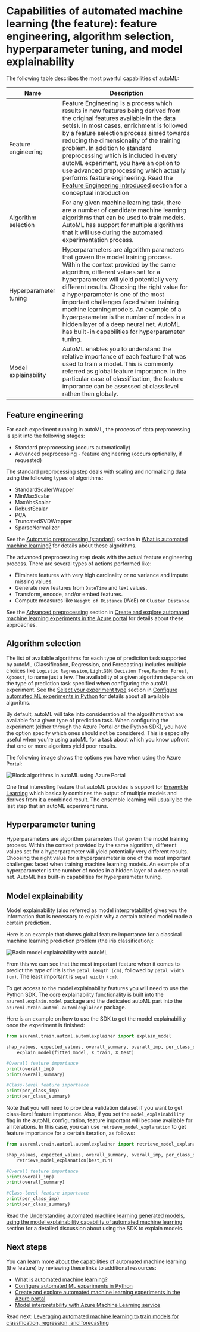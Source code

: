 # Capabilities of automated machine learning (the feature): feature engineering, algorithm selection, hyperparameter tuning, and model explainability

The following table describes the most pwerful capabilities of autoML:

Name | Description
--- | ---
Feature engineering | Feature Engineering is a process which results in new features being derived from the original features available in the data set(s). In most cases, enrichment is followed by a feature selection process aimed towards reducing the dimensionality of the training problem. In addition to standard preprocessing which is included in every autoML experiment, you have an option to use advanced preprocessing which actually performs feature engineering. Read the [Feature Engineering introduced](../feature-engineering-training-evaluation-selection/feature-engineering-introduced.md) section for a conceptual introduction 
Algorithm selection | For any given machine learning task, there are a number of candidate machine learning algorithms that can be used to train models. AutoML has support for multiple algorithms that it will use during the automated experimentation process.
Hyperparameter tuning | Hyperparameters are algorithm parameters that govern the model training process. Within the context provided by the same algorithm, different values set for a hyperparameter will yield potentially very different results. Choosing the right value for a hyperparameter is one of the most important challenges faced when training machine learning models. An example of a hyperparameter is the number of nodes in a hidden layer of a deep neural net. AutoML has built-in capabilities for hyperparameter tuning.
Model explainability | AutoML enables you to understand the relative importance of each feature that was used to train a model. This is commonly referred as global feature importance. In the particular case of classification, the feature imporance can be assessed at class level rathen then globaly.

## Feature engineering

For each experiment running in autoML, the process of data preprocessing is split into the following stages:

- Standard preprocessing (occurs automatically)
- Advanced preprocessing - feature engineering (occurs optionally, if requested)

The standard preprocessing step deals with scaling and normalizing data using the following types of algorithms:

- StandardScalerWrapper
- MinMaxScalar
- MaxAbsScalar
- RobustScalar
- PCA
- TruncatedSVDWrapper
- SparseNormalizer

See the [Automatic preprocessing (standard)](https://docs.microsoft.com/en-us/azure/machine-learning/service/concept-automated-ml#automatic-preprocessing-standard) section in [What is automated machine learning?](https://docs.microsoft.com/en-us/azure/machine-learning/service/concept-automated-ml) for details about these algorithms.

The advanced preprocessing step deals with the actual feature engineering process. There are several types of actions performed like:

- Eliminate features with very high cardinality or no variance and impute missing values.
- Generate new features from `DateTime` and text values.
- Transform, encode, and/or embed features.
- Compute measures like `Weight of Distance` (WoE) or `Cluster Distance`.

See the [Advanced preprocessing](https://docs.microsoft.com/en-us/azure/machine-learning/service/how-to-create-portal-experiments#advanced-preprocessing) section in [Create and explore automated machine learning experiments in the Azure portal](https://docs.microsoft.com/en-us/azure/machine-learning/service/how-to-create-portal-experiments) for details about these approaches.

## Algorithm selection

The list of available algorithms for each type of prediction task supported by autoML (Classification, Regression, and Forecasting) includes multiple choices like `Logistic Regression`, `LightGBM`, `Decision Tree`, `Random Forest`, `Xgboost`, to name just a few. The availability of a given algorithm depends on the type of prediction task specified when configuring the autoML experiment. See the [Select your experiment type](https://docs.microsoft.com/en-us/azure/machine-learning/service/how-to-configure-auto-train#select-your-experiment-type) section in [Configure automated ML experiments in Python](https://docs.microsoft.com/en-us/azure/machine-learning/service/how-to-configure-auto-train) for details about all available algoritms.

By default, autoML will take into consideration all the algorithms that are available for a given type of prediction task. When configuring the experiment (either through the Azure Portal or the Python SDK), you have the option specify which ones should not be considered. This is especially useful when you're using autoML for a task about which you know upfront that one or more algoritms yield poor results.

The following image shows the options you have when using the Azure Portal:

![Block algorithms in autoML using Azure Portal](./media/automl-block-algorithms.png)

One final interesting feature that autoML provides is support for [Ensemble Learning](https://en.wikipedia.org/wiki/Ensemble_learning) which basically combines the output of multiple models and derives from it a combined result. The ensemble learning will usually be the last step that an autoML experiment runs.

## Hyperparameter tuning

Hyperparameters are algorithm parameters that govern the model training process. Within the context provided by the same algorithm, different values set for a hyperparameter will yield potentially very different results. Choosing the right value for a hyperparameter is one of the most important challenges faced when training machine learning models. An example of a hyperparameter is the number of nodes in a hidden layer of a deep neural net. AutoML has built-in capabilities for hyperparameter tuning.

## Model explainability

Model explainability (also referred as model interpretability) gives you the information that is necessary to explain why a certain trained model made a certain prediction.

Here is an example that shows global feature importance for a classical machine learning prediction problem (the iris classification):

![Basic model explainability with autoML](./media/automl-model-explainability-iris.png)

From this we can see that the most important feature when it comes to predict the type of iris is the `petal length (cm)`, followed by `petal width (cm)`. The least important is `sepal width (cm)`.

To get access to the model explainability features you will need to use the Python SDK. The core explainability functionality is built into the `azureml.explain.model` package and the dedicated autoML part into the `azureml.train.automl.automlexplainer` package.

Here is an example on how to use the SDK to get the model explainability once the experiment is finished:

```python
from azureml.train.automl.automlexplainer import explain_model

shap_values, expected_values, overall_summary, overall_imp, per_class_summary, per_class_imp = \
    explain_model(fitted_model, X_train, X_test)

#Overall feature importance
print(overall_imp)
print(overall_summary)

#Class-level feature importance
print(per_class_imp)
print(per_class_summary)
```

Note that you will need to provide a validation dataset if you want to get class-level feature importance. Also, if you set the `model_explainability` flag in the autoML configuration, feature important will become available for all iterations. In this case, you can use `retrieve_model_explanation` to get feature importance for a certain iteration, as follows:

```python
from azureml.train.automl.automlexplainer import retrieve_model_explanation

shap_values, expected_values, overall_summary, overall_imp, per_class_summary, per_class_imp = \
    retrieve_model_explanation(best_run)

#Overall feature importance
print(overall_imp)
print(overall_summary)

#Class-level feature importance
print(per_class_imp)
print(per_class_summary)
```

Read the [Understanding automated machine learning generated models, using the model explainability capability of automated machine learning](./automl-understand_models-with-explainability/README.MD) section for a detailed discussion about using the SDK to explain models.

## Next steps

You can learn more about the capabilities of automated machine learning (the feature) by reviewing these links to additional resources:

- [What is automated machine learning?](https://docs.microsoft.com/en-us/azure/machine-learning/service/concept-automated-ml)
- [Configure automated ML experiments in Python](https://docs.microsoft.com/en-us/azure/machine-learning/service/how-to-configure-auto-train)
- [Create and explore automated machine learning experiments in the Azure portal](https://docs.microsoft.com/en-us/azure/machine-learning/service/how-to-create-portal-experiments)
- [Model interpretability with Azure Machine Learning service](https://docs.microsoft.com/en-us/azure/machine-learning/service/machine-learning-interpretability-explainability)

Read next: [Leveraging automated machine learning to train models for classification, regression, and forecasting](./automl-for-classification-regression-forecasting/README.md)